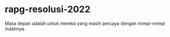 # rapg-resolusi-2022
Masa depan adalah untuk mereka yang masih percaya dengan mimpi-mimpi indahnya.
